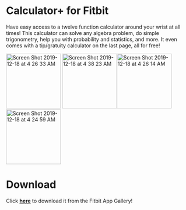 # Calculator+ for Fitbit
Have easy access to a twelve function calculator around your wrist at all times! This calculator can solve any algebra problem, do simple trigonometry, help you with probability and statistics, and more. It even comes with a tip/gratuity calculator on the last page, all for free!

<img width="150" alt="Screen Shot 2019-12-18 at 4 26 33 AM" src="https://user-images.githubusercontent.com/3473945/71117000-4046f780-21a3-11ea-8286-d728fb04f2f0.png"> <img width="150" alt="Screen Shot 2019-12-18 at 4 38 23 AM" src="https://user-images.githubusercontent.com/3473945/71117001-4046f780-21a3-11ea-936a-558a2c68092c.png"><img width="150" alt="Screen Shot 2019-12-18 at 4 26 14 AM" src="https://user-images.githubusercontent.com/3473945/71117002-4046f780-21a3-11ea-85ab-f07dd4a755fb.png"> <img width="150" alt="Screen Shot 2019-12-18 at 4 24 59 AM" src="https://user-images.githubusercontent.com/3473945/71117003-4046f780-21a3-11ea-95bf-057ac575dde7.png">

# Download
Click [__here__](https://gallery.fitbit.com/details/442eb38d-d42a-456d-b36e-7f652d134d48) to download it from the Fitbit App Gallery!
